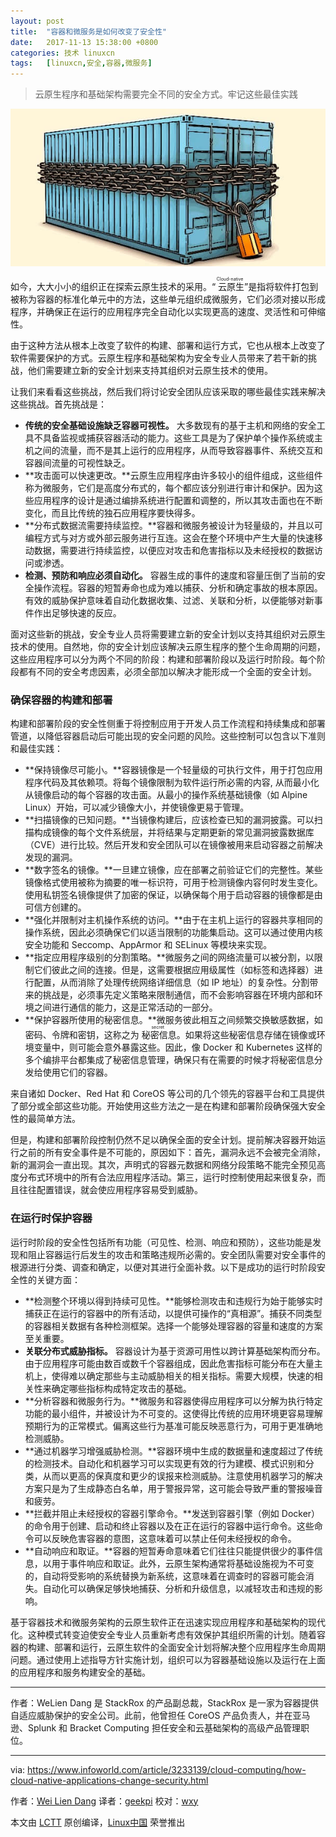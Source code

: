 ```yaml
---
layout: post
title:	"容器和微服务是如何改变了安全性"
date:	2017-11-13 15:38:00 +0800 
categories:	技术 linuxcn 
tags:	[linuxcn,安全,容器,微服务]
---
```




> 
> 云原生程序和基础架构需要完全不同的安全方式。牢记这些最佳实践
> 
> 
> 


![](/Asserts/Images/album/201711/13/154225idzjqsdz5v1ld1de.jpeg)


如今，大大小小的组织正在探索云原生技术的采用。“<ruby> 云原生 <rt>  Cloud-native </rt></ruby>”是指将软件打包到被称为容器的标准化单元中的方法，这些单元组织成微服务，它们必须对接以形成程序，并确保正在运行的应用程序完全自动化以实现更高的速度、灵活性和可伸缩性。


由于这种方法从根本上改变了软件的构建、部署和运行方式，它也从根本上改变了软件需要保护的方式。云原生程序和基础架构为安全专业人员带来了若干新的挑战，他们需要建立新的安全计划来支持其组织对云原生技术的使用。


让我们来看看这些挑战，然后我们将讨论安全团队应该采取的哪些最佳实践来解决这些挑战。首先挑战是：


* **传统的安全基础设施缺乏容器可视性。** 大多数现有的基于主机和网络的安全工具不具备监视或捕获容器活动的能力。这些工具是为了保护单个操作系统或主机之间的流量，而不是其上运行的应用程序，从而导致容器事件、系统交互和容器间流量的可视性缺乏。
* **攻击面可以快速更改。**云原生应用程序由许多较小的组件组​​成，这些组件称为微服务，它们是高度分布式的，每个都应该分别进行审计和保护。因为这些应用程序的设计是通过编排系统进行配置和调整的，所以其攻击面也在不断变化，而且比传统的独石应用程序要快得多。
* **分布式数据流需要持续监控。**容器和微服务被设计为轻量级的，并且以可编程方式与对方或外部云服务进行互连。这会在整个环境中产生大量的快速移动数据，需要进行持续监控，以便应对攻击和危害指标以及未经授权的数据访问或渗透。
* **检测、预防和响应必须自动化。** 容器生成的事件的速度和容量压倒了当前的安全操作流程。容器的短暂寿命也成为难以捕获、分析和确定事故的根本原因。有效的威胁保护意味着自动化数据收集、过滤、关联和分析，以便能够对新事件作出足够快速的反应。


面对这些新的挑战，安全专业人员将需要建立新的安全计划以支持其组织对云原生技术的使用。自然地，你的安全计划应该解决云原生程序的整个生命周期的问题，这些应用程序可以分为两个不同的阶段：构建和部署阶段以及运行时阶段。每个阶段都有不同的安全考虑因素，必须全部加以解决才能形成一个全面的安全计划。


### 确保容器的构建和部署


构建和部署阶段的安全性侧重于将控制应用于开发人员工作流程和持续集成和部署管道，以降低容器启动后可能出现的安全问题的风险。这些控制可以包含以下准则和最佳实践：


* **保持镜像尽可能小。**容器镜像是一个轻量级的可执行文件，用于打包应用程序代码及其依赖项。将每个镜像限制为软件运行所必需的内容, 从而最小化从镜像启动的每个容器的攻击面。从最小的操作系统基础镜像（如 Alpine Linux）开始，可以减少镜像大小，并使镜像更易于管理。
* **扫描镜像的已知问题。**当镜像构建后，应该检查已知的漏洞披露。可以扫描构成镜像的每个文件系统层，并将结果与​​定期更新的常见漏洞披露数据库（CVE）进行比较。然后开发和安全团队可以在镜像被用来启动容器之前解决发现的漏洞。
* **数字签名的镜像。**一旦建立镜像，应在部署之前验证它们的完整性。某些镜像格式使用被称为摘要的唯一标识符，可用于检测镜像内容何时发生变化。使用私钥签名镜像提供了加密的保证，以确保每个用于启动容器的镜像都是由可信方创建的。
* **强化并限制对主机操作系统的访问。**由于在主机上运行的容器共享相同的操作系统，因此必须确保它们以适当限制的功能集启动。这可以通过使用内核安全功能和 Seccomp、AppArmor 和 SELinux 等模块来实现。
* **指定应用程序级别的分割策略。**微服务之间的网络流量可以被分割，以限制它们彼此之间的连接。但是，这需要根据应用级属性（如标签和选择器）进行配置，从而消除了处理传统网络详细信息（如 IP 地址）的复杂性。分割带来的挑战是，必须事先定义策略来限制通信，而不会影响容器在环境内部和环境之间进行通信的能力，这是正常活动的一部分。
* **保护容器所使用的秘密信息。**微服务彼此相互之间频繁交换敏感数据，如密码、令牌和密钥，这称之为<ruby> 秘密信息 <rt>  secret </rt></ruby>。如果将这些秘密信息存储在镜像或环境变量中，则可能会意外暴露这些。因此，像 Docker 和 Kubernetes 这样的多个编排平台都集成了秘密信息管理，确保只有在需要的时候才将秘密信息分发给使用它们的容器。


来自诸如 Docker、Red Hat 和 CoreOS 等公司的几个领先的容器平台和工具提供了部分或全部这些功能。开始使用这些方法之一是在构建和部署阶段确保强大安全性的最简单方法。


但是，构建和部署阶段控制仍然不足以确保全面的安全计划。提前解决容器开始运行之前的所有安全事件是不可能的，原因如下：首先，漏洞永远不会被完全消除，新的漏洞会一直出现。其次，声明式的容器元数据和网络分段策略不能完全预见高度分布式环境中的所有合法应用程序活动。第三，运行时控制使用起来很复杂，而且往往配置错误，就会使应用程序容易受到威胁。


### 在运行时保护容器


运行时阶段的安全性包括所有功能（可见性、检测、响应和预防），这些功能是发现和阻止容器运行后发生的攻击和策略违规所必需的。安全团队需要对安全事件的根源进行分类、调查和确定，以便对其进行全面补救。以下是成功的运行时阶段安全性的关键方面：


* **检测整个​​环境以得到持续可见性。**能够检测攻击和违规行为始于能够实时捕获正在运行的容器中的所有活动，以提供可操作的“真相源”。捕获不同类型的容器相关数据有各种检测框架。选择一个能够处理容器的容量和速度的方案至关重要。
* **关联分布式威胁指标。** 容器设计为基于资源可用性以跨计算基础架构而分布。由于应用程序可能由数百或数千个容器组成，因此危害指标可能分布在大量主机上，使得难以确定那些与主动威胁相关的相关指标。需要大规模，快速的相关性来确定哪些指标构成特定攻击的基础。
* **分析容器和微服务行为。**微服务和容器使得应用程序可以分解为执行特定功能的最小组件，并被设计为不可变的。这使得比传统的应用环境更容易理解预期行为的正常模式。偏离这些行为基准可能反映恶意行为，可用于更准确地检测威胁。
* **通过机器学习增强威胁检测。**容器环境中生成的数据量和速度超过了传统的检测技术。自动化和机器学习可以实现更有效的行为建模、模式识别和分类，从而以更高的保真度和更少的误报来检测威胁。注意使用机器学习的解决方案只是为了生成静态白名单，用于警报异常，这可能会导致严重的警报噪音和疲劳。
* **拦截并阻止未经授权的容器引擎命令。**发送到容器引擎（例如 Docker）的命令用于创建、启动和终止容器以及在正在运行的容器中运行命令。这些命令可以反映危害容器的意图，这意味着可以禁止任何未经授权的命令。
* **自动响应和取证。**容器的短暂寿命意味着它们往往只能提供很少的事件信息，以用于事件响应和取证。此外，云原生架构通常将基础设施视为不可变的，自动将受影响的系统替换为新系统，这意味着在调查时的容器可能会消失。自动化可以确保足够快地捕获、分析和升级信息，以减轻攻击和违规的影响。


基于容器技术和微服务架构的云原生软件正在迅速实现应用程序和基础架构的现代化。这种模式转变迫使安全专业人员重新考虑有效保护其组织所需的计划。随着容器的构建、部署和运行，云原生软件的全面安全计划将解决整个应用程序生命周期问题。通过使用上述指导方针实施计划，组织可以为容器基础设施以及运行在上面的应用程序和服务构建安全的基础。




---


作者：WeLien Dang 是 StackRox 的产品副总裁，StackRox 是一家为容器提供自适应威胁保护的安全公司。此前，他曾担任 CoreOS 产品负责人，并在亚马逊、Splunk 和 Bracket Computing 担任安全和云基础架构的高级产品管理职位。




---


via: <https://www.infoworld.com/article/3233139/cloud-computing/how-cloud-native-applications-change-security.html>


作者：[Wei Lien Dang](https://www.infoworld.com/blog/new-tech-forum/) 译者：[geekpi](https://github.com/geekpi) 校对：[wxy](https://github.com/wxy)


本文由 [LCTT](https://github.com/LCTT/TranslateProject) 原创编译，[Linux中国](https://linux.cn/) 荣誉推出
